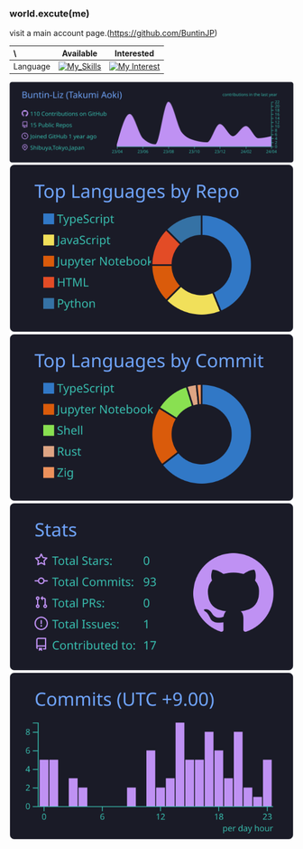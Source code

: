 ### world.excute(me)

visit a main account page.(https://github.com/BuntinJP)

| \                       |                                                         Available                                                          |                                   Interested                                                                          |
| :---------------------- | :------------------------------------------------------------------------------------------------------------------------: | :-------------------------------------------------------------------------------------------------------------------: |
| Language                |    [![My_Skills](https://skillicons.dev/icons?i=ts,js,py,rust)]([https://buntin.xyz](https://github.com/BuntinJP))         | [![My Interest](https://skillicons.dev/icons?i=zig,swift,kotlin,cs)](https://github.com/BuntinJP)         |

[![](https://raw.githubusercontent.com/Buntin-Liz/Buntin-Liz/main/profile-summary-card-output/tokyonight/0-profile-details.svg)](https://github.com/vn7n24fzkq/github-profile-summary-cards)
[![](https://raw.githubusercontent.com/Buntin-Liz/Buntin-Liz/main/profile-summary-card-output/tokyonight/1-repos-per-language.svg)](https://github.com/vn7n24fzkq/github-profile-summary-cards) [![](https://raw.githubusercontent.com/Buntin-Liz/Buntin-Liz/main/profile-summary-card-output/tokyonight/2-most-commit-language.svg)](https://github.com/vn7n24fzkq/github-profile-summary-cards)
[![](https://raw.githubusercontent.com/Buntin-Liz/Buntin-Liz/main/profile-summary-card-output/tokyonight/3-stats.svg)](https://github.com/vn7n24fzkq/github-profile-summary-cards) [![](https://raw.githubusercontent.com/Buntin-Liz/Buntin-Liz/main/profile-summary-card-output/tokyonight/4-productive-time.svg)](https://github.com/vn7n24fzkq/github-profile-summary-cards)

